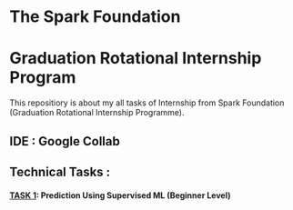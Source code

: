 # The Spark Foundation
# Graduation Rotational Internship Program
This repositiory is about my all tasks of Internship from Spark Foundation (Graduation Rotational Internship Programme).
## IDE : Google Collab
## Technical Tasks : 
#### [TASK 1](https://github.com/Vibgawas/GRIP/tree/main/TASK_1): Prediction Using Supervised ML (Beginner Level)
